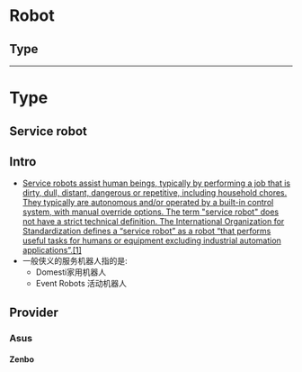 # Robot
## Type
----
# Type
## Service robot

## Intro
- [Service robots assist human beings, typically by performing a job that is dirty, dull, distant, dangerous or repetitive, including household chores. They typically are autonomous and/or operated by a built-in control system, with manual override options. The term "service robot" does not have a strict technical definition. The International Organization for Standardization defines a “service robot” as a robot “that performs useful tasks for humans or equipment excluding industrial automation applications”.[1]](https://en.wikipedia.org/wiki/Service_robot)
- 一般侠义的服务机器人指的是:
  - Domesti家用机器人
  - Event Robots 活动机器人
## Provider
### Asus
#### Zenbo
